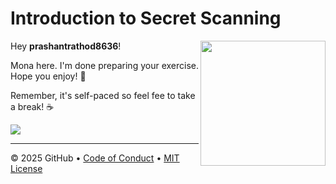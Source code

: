 # Introduction to Secret Scanning

<img src="https://octodex.github.com/images/Professortocat_v2.png" align="right" height="200px" />

Hey **prashantrathod8636**!

Mona here. I'm done preparing your exercise. Hope you enjoy! 💚

Remember, it's self-paced so feel fee to take a break! ☕️

[![](https://img.shields.io/badge/Go%20to%20Exercise-%E2%86%92-1f883d?style=for-the-badge&logo=github&labelColor=197935)](https://github.com/prashantrathod8636/skills-introduction-to-secret-scanning/issues/1)

---

&copy; 2025 GitHub &bull; [Code of Conduct](https://www.contributor-covenant.org/version/2/1/code_of_conduct/code_of_conduct.md) &bull; [MIT License](https://gh.io/mit)

